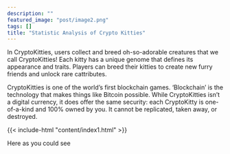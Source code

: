 ```yaml
---
description: ""
featured_image: "post/image2.png"
tags: []
title: "Statistic Analysis of Crypto Kitties"
---
```

In CryptoKitties, users collect and breed oh-so-adorable creatures that we call CryptoKitties! Each kitty has a unique genome that defines its appearance and traits. Players can breed their kitties to create new furry friends and unlock rare cattributes.

CryptoKitties is one of the world’s first blockchain games. ‘Blockchain’ is the technology that makes things like Bitcoin possible. While CryptoKitties isn’t a digital currency, it does offer the same security: each CryptoKitty is one-of-a-kind and 100% owned by you. It cannot be replicated, taken away, or destroyed.

{{< include-html "content/index1.html" >}}

Here as you could see 
